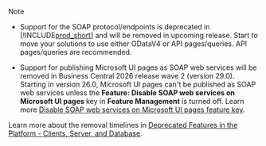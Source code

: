 > [!NOTE]
>
>- Support for the SOAP protocol/endpoints is deprecated in [!INCLUDE[prod_short](prod_short.md)] and will be removed in upcoming release. Start to move your solutions to use either ODataV4 or API pages/queries. API pages/queries are recommended.
>
>- Support for publishing Microsoft UI pages as SOAP web services will be removed in Business Central 2026 release wave 2 (version 29.0). Starting in version 26.0, Microsoft UI pages can't be published as SOAP web services unless the **Feature: Disable SOAP web services on Microsoft UI pages** key in **Feature Management** is turned off. Learn more [Disable SOAP web services on Microsoft UI pages feature key](../developer/devenv-disable-soap-microsoft-pages-feature-key.md).
>
> Learn more about the removal timelines in [Deprecated Features in the Platform - Clients, Server, and Database](../upgrade/deprecated-features-platform.md).